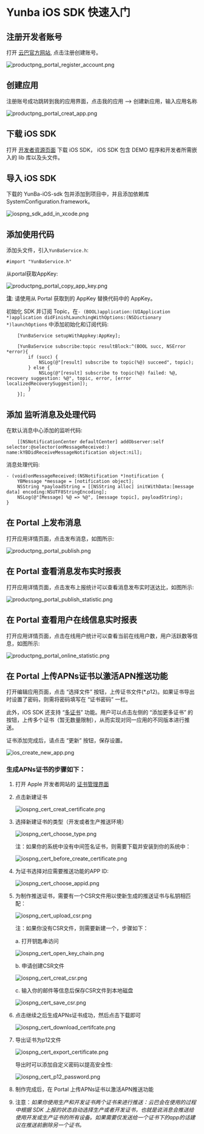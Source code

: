 # Yunba iOS SDK 快速入门
## 注册开发者账号
打开 [云巴官方网站](http://yunba.io), 点击注册创建账号。  

![productpng_portal_register_account.png](https://raw.githubusercontent.com/yunba/docs/master/image/productpng_portal_register_account.png)

## 创建应用
注册账号成功跳转到我的应用界面，点击我的应用 --> 创建新应用，输入应用名称  

![productpng_portal_creat_app.png](https://raw.githubusercontent.com/yunba/docs/master/image/productpng_portal_creat_app.png)

## 下载 iOS SDK

打开 [开发者资源页面](http://yunba.io/developers/>) 下载 iOS SDK， iOS SDK 包含 DEMO 程序和开发者所需嵌入的 lib 库以及头文件。  

## 导入 iOS SDK

下载的 YunBa-iOS-sdk 包并添加到项目中，并且添加依赖库SystemConfiguration.framework。  

![iospng_sdk_add_in_xcode.png](https://raw.githubusercontent.com/yunba/docs/master/image/iospng_sdk_add_in_xcode.png)

## 添加使用代码

添加头文件，引入`YunBaService.h`:  

```objective_c
#import "YunBaService.h"
```

从portal获取AppKey:  

![productpng_portal_copy_app_key.png](https://raw.githubusercontent.com/yunba/docs/master/image/productpng_portal_copy_app_key.png)

**注**: 请使用从 Portal 获取到的 AppKey 替换代码中的 AppKey。

初始化 SDK 并订阅 Topic，在`- (BOOL)application:(UIApplication *)application didFinishLaunchingWithOptions:(NSDictionary *)launchOptions` 中添加初始化和订阅代码:  

```objective_c
    [YunBaService setupWithAppkey:AppKey];

    [YunBaService subscribe:topic resultBlock:^(BOOL succ, NSError *error){
        if (succ) {
            NSLog(@"[result] subscribe to topic(%@) succeed", topic);
        } else {
            NSLog(@"[result] subscribe to topic(%@) failed: %@, recovery suggestion: %@", topic, error, [error localizedRecoverySuggestion]);
        }
    }];
```

## 添加 监听消息及处理代码
在默认消息中心添加的监听代码:  

```objective_c
    [[NSNotificationCenter defaultCenter] addObserver:self selector:@selector(onMessageReceived:) name:kYBDidReceiveMessageNotification object:nil];
```

消息处理代码:  

```objective_c
- (void)onMessageReceived:(NSNotification *)notification {
    YBMessage *message = [notification object];
    NSString *payloadString = [[NSString alloc] initWithData:[message data] encoding:NSUTF8StringEncoding];
    NSLog(@"[Message] %@ => %@", [message topic], payloadString);
}
```

## 在 Portal 上发布消息

打开应用详情页面，点击发布消息，如图所示:  

![productpng_portal_publish.png](https://raw.githubusercontent.com/yunba/docs/master/image/productpng_portal_publish.png)

## 在 Portal 查看消息发布实时报表

打开应用详情页面，点击发布上报统计可以查看消息发布实时送达比，如图所示:  

![productpng_portal_publish_statistic.png](https://raw.githubusercontent.com/yunba/docs/master/image/productpng_portal_publish_statistic.png)

## 在 Portal 查看用户在线信息实时报表

打开应用详情页面，点击在线用户统计可以查看当前在线用户数，用户活跃数等信息，如图所示:  

![productpng_portal_online_statistic.png](https://raw.githubusercontent.com/yunba/docs/master/image/productpng_portal_online_statistic.png)

## 在 Portal 上传APNs证书以激活APN推送功能

打开编辑应用页面，点击 “选择文件” 按钮，上传证书文件(*.p12)。如果证书导出时设置了密码，则需将密码填写在 “证书密码” 一栏。

此外，iOS SDK 还支持 “[多证书](ios_kb_multiple_certificates.md)” 功能。用户可以点击左侧的 “添加更多证书” 的按钮，上传多个证书（暂无数量限制），从而实现对同一应用的不同版本进行推送。

证书添加完成后，请点击 “更新” 按钮，保存设置。

![ios_create_new_app.png](https://raw.githubusercontent.com/yunba/docs/master/image/iospng_portal_add_certificate.png)

### 生成APNs证书的步骤如下：
1. 打开 Apple 开发者网站的 [证书管理界面](https://developer.apple.com/account/ios/certificate/)

2. 点击新建证书  

	![iospng_cert_creat_certificate.png](https://raw.githubusercontent.com/yunba/docs/master/image/iospng_cert_creat_certificate.png)

3. 选择新建证书的类型（开发或者生产推送环境）

	![iospng_cert_choose_type.png](https://raw.githubusercontent.com/yunba/docs/master/image/iospng_cert_choose_type.png)

	注：如果你的系统中没有中间签名证书，则需要下载并安装到你的系统中：  

	![iospng_cert_before_create_certificate.png](https://raw.githubusercontent.com/yunba/docs/master/image/iospng_cert_before_create_certificate.png)

4. 为证书选择对应需要推送功能的APP ID:  

	![iospng_cert_choose_appid.png](https://raw.githubusercontent.com/yunba/docs/master/image/iospng_cert_choose_appid.png)

5. 为制作推送证书，需要有一个CSR文件用以使新生成的推送证书与私钥相匹配：

	![iospng_cert_upload_csr.png](https://raw.githubusercontent.com/yunba/docs/master/image/iospng_cert_upload_csr.png)
	
	注：如果你没有CSR文件，则需要新建一个，步骤如下：  

	a. 打开钥匙串访问  

	![iospng_cert_open_key_chain.png](https://raw.githubusercontent.com/yunba/docs/master/image/iospng_cert_open_key_chain.png)
	
	b. 申请创建CSR文件  

	![iospng_cert_creat_csr.png](https://raw.githubusercontent.com/yunba/docs/master/image/iospng_cert_creat_csr.png)
	
	c. 输入你的邮件等信息后保存CSR文件到本地磁盘  

	![iospng_cert_save_csr.png](https://raw.githubusercontent.com/yunba/docs/master/image/iospng_cert_save_csr.png)

6. 点击继续之后生成APNs证书成功，然后点击下载即可  

	![iospng_cert_download_certifcate.png](https://raw.githubusercontent.com/yunba/docs/master/image/iospng_cert_download_certifcate.png)
7. 导出证书为p12文件

	![iospng_cert_export_certificate.png](https://raw.githubusercontent.com/yunba/docs/master/image/iospng_cert_export_certificate.png)

	导出时可以添加自定义密码以提高安全性:

	![iospng_cert_p12_password.png](https://raw.githubusercontent.com/yunba/docs/master/image/iospng_cert_p12_password.png)

8. 制作完成后，在 Portal 上传APNs证书以激活APN推送功能
	
9. 注意：*如果你使用生产和开发证书两个证书来进行推送：云巴会在使用的过程中根据 SDK 上报的状态自动选择生产或者开发证书，也就是说消息会推送给使用开发或生产证书的所有设备。如果需要仅发送给一个证书下的app的话建议在推送前删除另一个证书。*
